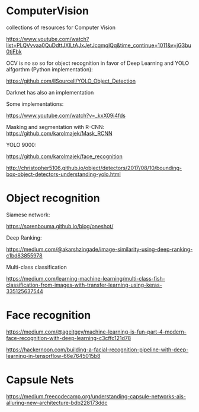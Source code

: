 # ComputerVision
collections of resources for Computer Vision


https://www.youtube.com/watch?list=PLQVvvaa0QuDdttJXlLtAJxJetJcqmqlQq&time_continue=1011&v=jG3bu0tjFbk


OCV is no so so for object recognition in favor of Deep Learning and YOLO alfgorthm (Python implementation):


https://github.com/llSourcell/YOLO_Object_Detection


Darknet has also an implementation


Some implementations:

https://www.youtube.com/watch?v=_kxX09i4fds


Masking and segmentation with R-CNN: https://github.com/karolmajek/Mask_RCNN

YOLO 9000: 

https://github.com/karolmajek/face_recognition


http://christopher5106.github.io/object/detectors/2017/08/10/bounding-box-object-detectors-understanding-yolo.html



# Object recognition


Siamese network:

https://sorenbouma.github.io/blog/oneshot/

Deep Ranking:

https://medium.com/@akarshzingade/image-similarity-using-deep-ranking-c1bd83855978

Multi-class classification

https://medium.com/learning-machine-learning/multi-class-fish-classification-from-images-with-transfer-learning-using-keras-335125637544



# Face recognition

https://medium.com/@ageitgey/machine-learning-is-fun-part-4-modern-face-recognition-with-deep-learning-c3cffc121d78

https://hackernoon.com/building-a-facial-recognition-pipeline-with-deep-learning-in-tensorflow-66e7645015b8


# Capsule Nets

https://medium.freecodecamp.org/understanding-capsule-networks-ais-alluring-new-architecture-bdb228173ddc
